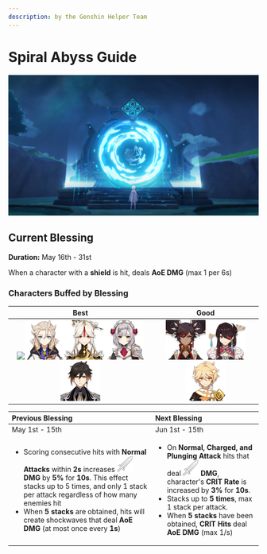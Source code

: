 ```yaml
---
description: by the Genshin Helper Team
---
```


# Spiral Abyss Guide

![](.gitbook/assets/spiral_abyss_banner_no_text.jpg)

## Current Blessing

**Duration:** May 16th - 31st

When a character with a **shield** is hit, deals **AoE DMG** \(max 1 per 6s\)

### Characters Buffed by Blessing

| Best | Good |
| :---: | :---: |
| ![](https://gblobscdn.gitbook.com/assets%2F-MVAGyyACcSzyzfmgy7f%2F-MVKTPJXzkfD7cQl9kZr%2F-MVKcpeIdQ9tL919MXpn%2FUI_AvatarIcon_Diona.png?alt=media&token=208d6e39-ccd4-4a45-b3ca-22e4bc975e6f)![](.gitbook/assets/ui_avataricon_albedo.png)![](.gitbook/assets/ui_avataricon_ningguang.png)![](.gitbook/assets/ui_avataricon_noelle.png)![](.gitbook/assets/ui_avataricon_zhongli.png) | ![](.gitbook/assets/ui_avataricon_xinyan.png)![](.gitbook/assets/ui_avataricon_beidou.png)![](.gitbook/assets/ui_avataricon_aether_geo.png) |

<table>
  <thead>
    <tr>
      <th style="text-align:left">Previous Blessing</th>
      <th style="text-align:left">Next Blessing</th>
    </tr>
  </thead>
  <tbody>
    <tr>
      <td style="text-align:left">May 1st - 15th</td>
      <td style="text-align:left">Jun 1st - 15th</td>
    </tr>
    <tr>
      <td style="text-align:left">
        <ul>
          <li>Scoring consecutive hits with <b>Normal Attacks</b> within <b>2s</b> increases
            <img
            src=".gitbook/assets/physical_small.png" alt/> <b>DMG</b> by <b>5%</b> for <b>10s</b>. This effect stacks up to 5 times,
            and only 1 stack per attack regardless of how many enemies hit</li>
          <li>When <b>5 stacks</b> are obtained, hits will create shockwaves that deal <b>AoE DMG</b> (at
            most once every <b>1s</b>)</li>
        </ul>
      </td>
      <td style="text-align:left">
        <ul>
          <li>On <b>Normal, Charged, and Plunging Attack</b> hits that deal
            <img src=".gitbook/assets/physical_small.png"
            alt/> <b>DMG</b>, character&apos;s <b>CRIT Rate</b> is increased by <b>3%</b> for <b>10s</b>.</li>
          <li>Stacks up to <b>5 times</b>, max 1 stack per attack.</li>
          <li>When<b> 5 stacks</b> have been obtained, <b>CRIT Hits</b> deal<b> AoE DMG</b> (max
            1/s)</li>
        </ul>
      </td>
    </tr>
  </tbody>
</table>

